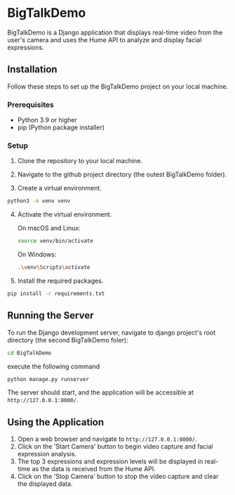 # BigTalkDemo

BigTalkDemo is a Django application that displays real-time video from the user's camera and uses the Hume API to analyze and display facial expressions.

## Installation

Follow these steps to set up the BigTalkDemo project on your local machine.

### Prerequisites

- Python 3.9 or higher
- pip (Python package installer)

### Setup

1. Clone the repository to your local machine.

2. Navigate to the github project directory (the outest BigTalkDemo folder).

3. Create a virtual environment.
```sh
python3 -m venv venv
```

4. Activate the virtual environment.

    On macOS and Linux:
    ```sh
    source venv/bin/activate
    ```

    On Windows:
    ```sh
    .\venv\Scripts\activate
    ```

5. Install the required packages.
```sh
pip install -r requirements.txt
```

## Running the Server

To run the Django development server, navigate to django project's root directory (the second BigTalkDemo foler):
```sh
cd BigTalkDemo
```

execute the following command
```sh
python manage.py runserver
```

The server should start, and the application will be accessible at `http://127.0.0.1:8000/`.

## Using the Application

1. Open a web browser and navigate to `http://127.0.0.1:8000/`.
2. Click on the 'Start Camera' button to begin video capture and facial expression analysis.
3. The top 3 expressions and expression levels will be displayed in real-time as the data is received from the Hume API.
4. Click on the 'Stop Camera' button to stop the video capture and clear the displayed data.

